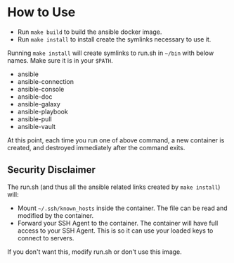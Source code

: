 # How to Use

* Run `make build` to build the ansible docker image.
* Run `make install` to install create the symlinks necessary to use it.

Running `make install` will create symlinks to run.sh in `~/bin` with below names. Make sure it is in your `$PATH`.

* ansible
* ansible-connection
* ansible-console
* ansible-doc
* ansible-galaxy
* ansible-playbook
* ansible-pull
* ansible-vault

At this point, each time you run one of above command, a new container is created, and destroyed immediately after the command exits.

## Security Disclaimer
The run.sh (and thus all the ansible related links created by `make install`) will:

* Mount `~/.ssh/known_hosts` inside the container. The file can be read and modified by the container.
* Forward your SSH Agent to the container. The container will have full access to your SSH Agent. This is so it can use your loaded keys to connect to servers.

If you don't want this, modify run.sh or don't use this image.
